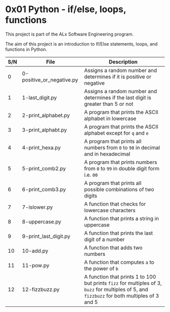 # 0x01 Python - if/else, loops, functions

This project is part of the ALx Software Engineering program.

The aim of this project is an introduction to If/Else statements, loops, and functions in Python.

| S/N | File | Description |
| --- | ---- | ----------- |
| 0 | 0-positive_or_negative.py | Assigns a random number and determines if it is positive or negative |
| 1 | 1-last_digit.py | Assigns a random number and determines if the last digit is greater than 5 or not |
| 2 | 2-print_alphabet.py | A program that prints the ASCII alphabet in lowercase |
| 3 | 3-print_alphabt.py | A program that prints the ASCII alphabet except for `q` and `e` |
| 4 | 4-print_hexa.py | A program that prints all numbers from `0` to `98` in decimal and in hexadecimal |
| 5 | 5-print_comb2.py | A program that prints numbers from `0` to `99` in double digit form i.e. `00` |
| 6 | 6-print_comb3.py | A program that prints all possible combinations of two digits |
| 7 | 7-islower.py | A function that checks for lowercase characters |
| 8 | 8-uppercase.py | A function that prints a string in uppercase |
| 9 | 9-print_last_digit.py | A function that prints the last digit of a number |
| 10 | 10-add.py | A function that adds two numbers |
| 11 | 11-pow.py | A function that computes `a` to the power of `b` |
| 12 | 12-fizzbuzz.py | A function that prints 1 to 100 but prints `fizz` for multiples of 3, `buzz` for multiples of 5, and `fizzbuzz` for both multiples of 3 and 5 | 
